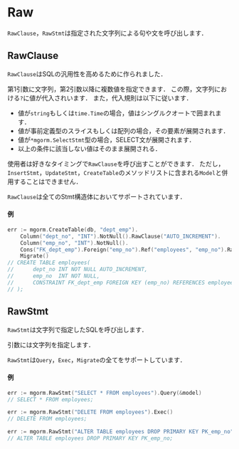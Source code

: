 # Raw
`RawClause`，`RawStmt`は指定された文字列による句や文を呼び出します．


## RawClause
`RawClause`はSQLの汎用性を高めるために作られました．

第1引数に文字列，第2引数以降に複数値を指定できます．
この際，文字列における`?`に値が代入されいます．
また，代入規則は以下に従います．
- 値が`string`もしくは`time.Time`の場合，値はシングルクオートで囲まれます．
- 値が事前定義型のスライスもしくは配列の場合，その要素が展開されます．
- 値が`*mgorm.SelectStmt`型の場合，SELECT文が展開されます．
- 以上の条件に該当しない値はそのまま展開される．

使用者は好きなタイミングで`RawClause`を呼び出すことができます．
ただし，`InsertStmt`，`UpdateStmt`，`CreateTable`のメソッドリストに含まれる`Model`と併用することはできません．

`RawClause`は全てのStmt構造体においてサポートされています．

#### 例
```go
err := mgorm.CreateTable(db, "dept_emp").
    Column("dept_no", "INT").NotNull().RawClause("AUTO_INCREMENT").
    Column("emp_no", "INT").NotNull().
    Cons("FK_dept_emp").Foreign("emp_no").Ref("employees", "emp_no").RawClause("ON UPDATE CASCADE").
    Migrate()
// CREATE TABLE employees(
//      dept_no INT NOT NULL AUTO_INCREMENT,
//      emp_no  INT NOT NULL,
//      CONSTRAINT FK_dept_emp FOREIGN KEY (emp_no) REFERENCES employees (emp_no) ON UPDATE CASCADE
// );
```


## RawStmt
`RawStmt`は文字列で指定したSQLを呼び出します．

引数には文字列を指定します．

`RawStmt`は`Query`，`Exec`，`Migrate`の全てをサポートしています．

#### 例
```go
err := mgorm.RawStmt("SELECT * FROM employees").Query(&model)
// SELECT * FROM employees;

err := mgorm.RawStmt("DELETE FROM employees").Exec()
// DELETE FROM employees;

err := mgorm.RawStmt("ALTER TABLE employees DROP PRIMARY KEY PK_emp_no").Migrate()
// ALTER TABLE employees DROP PRIMARY KEY PK_emp_no;
```
